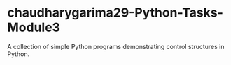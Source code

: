 # chaudharygarima29-Python-Tasks-Module3
A collection of simple Python programs demonstrating control structures in Python.
